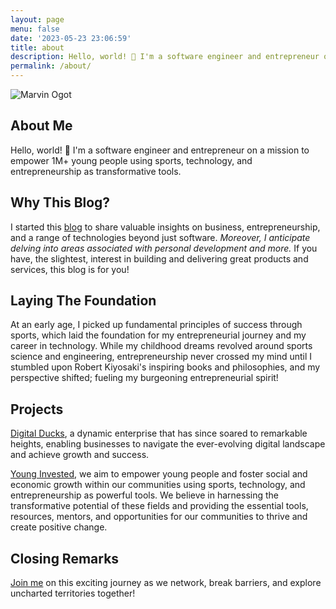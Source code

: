 ```yaml
---
layout: page
menu: false
date: '2023-05-23 23:06:59'
title: about
description: Hello, world! 👋 I'm a software engineer and entrepreneur on a mission to empower 1M+ young people using sports, technology, and entrepreneurship.
permalink: /about/
---
```

<img class="img" src="/assets/img/uploads/#" alt="Marvin Ogot">

## About Me 

Hello, world! 👋 I'm a software engineer and entrepreneur on a mission to empower 1M+ young people using sports, technology, and entrepreneurship as transformative tools. 

## Why This Blog?

I started this [blog](/) to share valuable insights on business, entrepreneurship, and a range of technologies beyond just software. *Moreover, I anticipate delving into areas associated with personal development and more.* If you have, the slightest, interest in building and delivering great products and services, this blog is for you!

## Laying The Foundation

At an early age, I picked up fundamental principles of success through sports, which laid the foundation for my entrepreneurial journey and my career in technology. While my childhood dreams revolved around sports science and engineering, entrepreneurship never crossed my mind until I stumbled upon Robert Kiyosaki's inspiring books and philosophies, and my perspective shifted; fueling my burgeoning entrepreneurial spirit!

## Projects

[Digital Ducks](https://www.digitalducks.co.ke), a dynamic enterprise that has since soared to remarkable heights, enabling businesses to navigate the ever-evolving digital landscape and achieve growth and success.

[Young Invested](https://www.younginvested.org), we aim to empower young people and foster social and economic growth within our communities using sports, technology, and entrepreneurship as powerful tools. We believe in harnessing the transformative potential of these fields and providing the essential tools, resources, mentors, and opportunities for our communities to thrive and create positive change.

## Closing Remarks


[Join me](/contact) on this exciting journey as we network, break barriers, and explore uncharted territories together!



